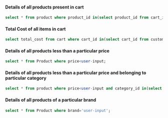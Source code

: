 #### Details of all products present in cart

```sql
select * from product where product_id in(select product_id from cart_item where (cart_id in (select cart_id from customer where username = 'user-input')));
```

#### Total Cost of all items in cart 

```sql
select total_cost from cart where cart_id in(select cart_id from customer where username = 'user-input');
```

#### Details of all products less than a particular price

```sql	
select * from Product where price<user-input;
```

#### Details of all products less than a particular price and belonging to particular category

```sql
select * from product where price<user-input and category_id in(select category_id from category where category_name='user-input');
```

#### Details of all products of a particular brand

```sql
select * from Product where brand='user-input';
```


